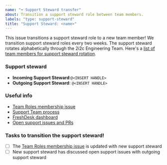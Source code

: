 ```yaml
---
name: "➡️ Support Steward transfer"
about: Transition a support steward role between team members.
labels: "type: support-steward"
title: "Support Steward: <name>"
---
```


This issue transitions a support steward role to a new team member!
We transition support steward roles every two weeks.
The support steward rotates alphabetically through the 2i2c Engineering Team. Here's a [list of team members for support steward rotation](https://team-compass.2i2c.org/en/latest/about/team.html#open-infrastructure-team).

### Support steward

- **Incoming Support Steward**:`@<INSERT HANDLE>`
- **Outgoing Support Steward**: `@<INSERT HANDLE>`

### Useful info

- [Team Roles membership issue](https://github.com/2i2c-org/team-compass/issues/294)
- [Support Team process](https://team-compass.2i2c.org/en/latest/projects/managed-hubs/support.html)
- [FreshDesk dashboard](https://2i2c.freshdesk.com/a/)
- [Open support issues and PRs](https://github.com/search?q=org%3A2i2c-org+label%3Asupport+is%3Aopen)

### Tasks to transition the support steward!

- [ ] The [Team Roles membership issue](https://github.com/2i2c-org/team-compass/issues/294) is updated with new support steward
- [ ] New support steward has discussed open support issues with outgoing support steward
